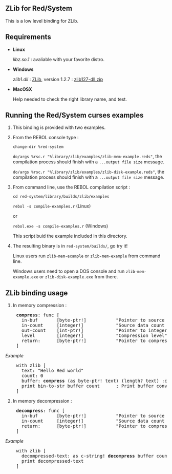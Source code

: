 ZLib for Red/System
------------------------

This is a low level binding for ZLib.

Requirements
------------

*   **Linux**

    *libz.so.1* : avaliable with your favorite distro.

*   **Windows**

    *zlib1.dll* :  [ZLib](http://www.zlib.net/), version 1.2.7 : [zlib127-dll.zip](http://prdownloads.sourceforge.net/libpng/zlib127-dll.zip?download)

*   **MacOSX**

    Help needed to check the right library name, and test.


Running the Red/System curses examples
------------------------

1. This binding is provided with two examples.

1. From the REBOL console type :

    `change-dir %red-system`

    `do/args %rsc.r "%library/zlib/examples/zlib-mem-example.reds"`, the compilation process should finish with a `...output file size` message.

    `do/args %rsc.r "%library/zlib/examples/zlib-disk-example.reds"`, the compilation process should finish with a `...output file size` message.

1. From command line, use the REBOL compilation script :

    `cd red-system/library/builds/zlib/examples`

    `rebol -s compile-examples.r`  (Linux)

    or

    `rebol.exe -s compile-examples.r`  (Windows)

    This script buid the example included in this directory.

1. The resulting binary is in `red-system/builds/`, go try it!

    Linux users run `zlib-mem-example` or `zlib-mem-example` from command line.

    Windows users need to open a DOS console and run `zlib-mem-example.exe` or `zlib-disk-example.exe` from there.

ZLib binding usage
------------------
1. In memory compression :
<pre>
    <b>compress</b>: func [
      in-buf       [byte-ptr!]           "Pointer to source data"
      in-count     [integer!]            "Source data count (bytes)"
      out-count    [int-ptr!]            "Pointer to integer, returns output buffer size"
      level        [integer!]            "Compression level"
      return:      [byte-ptr!]           "Pointer to compressed data"
    ]
</pre>
*Example*
<pre>
    with zlib [
      text: "Hello Red world"
      count: 0
      buffer: <b>compress</b> (as byte-ptr! text) (length? text) :count Z_DEFAULT_COMPRESSION
      print bin-to-str buffer count      ; Print buffer converted into string
    ]
</pre>

2. In memory decompression :
<pre>
    <b>decompress</b>: func [
      in-buf       [byte-ptr!]           "Pointer to source data"
      in-count     [integer!]            "Source data count (bytes)"
      return:      [byte-ptr!]           "Pointer to compressed data"
    ]
</pre>
*Example*
<pre>
    with zlib [
      decompressed-text: as c-string! <b>decompress</b> buffer count
      print decompressed-text
    ]
</pre>

